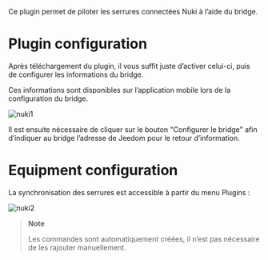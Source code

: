 Ce plugin permet de piloter les serrures connectées Nuki à l’aide du
bridge.

Plugin configuration
=======================

Après téléchargement du plugin, il vous suffit juste d’activer celui-ci,
puis de configurer les informations du bridge.

Ces informations sont disponibles sur l’application mobile lors de la
configuration du bridge.

![nuki1](../images/nuki1.png)

Il est ensuite nécessaire de cliquer sur le bouton "Configurer le
bridge" afin d’indiquer au bridge l’adresse de Jeedom pour le retour
d’information.

Equipment configuration
=============================

La synchronisation des serrures est accessible à partir du menu Plugins
:

![nuki2](../images/nuki2.png)

> **Note**
>
> Les commandes sont automatiquement créées, il n’est pas nécessaire de
> les rajouter manuellement.
